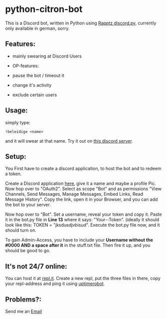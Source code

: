 # python-citron-bot

This is a Discord bot, written in Python using [Rapptz discord.py](https://github.com/Rapptz/discord.py), currently only available in german, sorry.

## Features:

- mainly swearing at Discord Users
  

- OP-features:
- pause the bot / timeout it
- change it's activity
- exclude certain users


## Usage:

simply type:
```
!beleidige <name>
```
and it will swear at that name.
Try it out on [this discord server](https://discord.gg/5muzWHrWMt).

## Setup:
You First have to create a discord application, to host the bot and to redeem a token.

Create a Discord application [here](https://discord.com/developers/applications), give it a name and maybe a profile Pic.
Now hop over to "OAuth2". Select as scope "Bot" and as permissions "View Channels, Send Messages, Manage Messages, Embed Links, Read Message History". Copy the link, open it in your Browser, and you can add the bot to your server.

Now hop over to "Bot". Set a username, reveal your token and copy it. Paste it in the bot.py file in **Line 13** where it says: "Your--Token". (ideally it should look like this: TOKEN = "jksdusdjvbisud".
Execute the bot.py file now, and it should turn on.

To gain Admin-Access, you have to include your **Username without the #0000 AND a space after it** in the stuff.txt file. Then fire it up, and you should be good to go.

## It's not 24/7 online:
You can host it at [repl.it](https://www.repl.it). Create a new repl, put the three files in there, copy your repl-address and ping it using [uptimerobot](https://uptimerobot.com/).

## Problems?:

Send me an [Email](mailto:johan.groeger@gmail.com)
